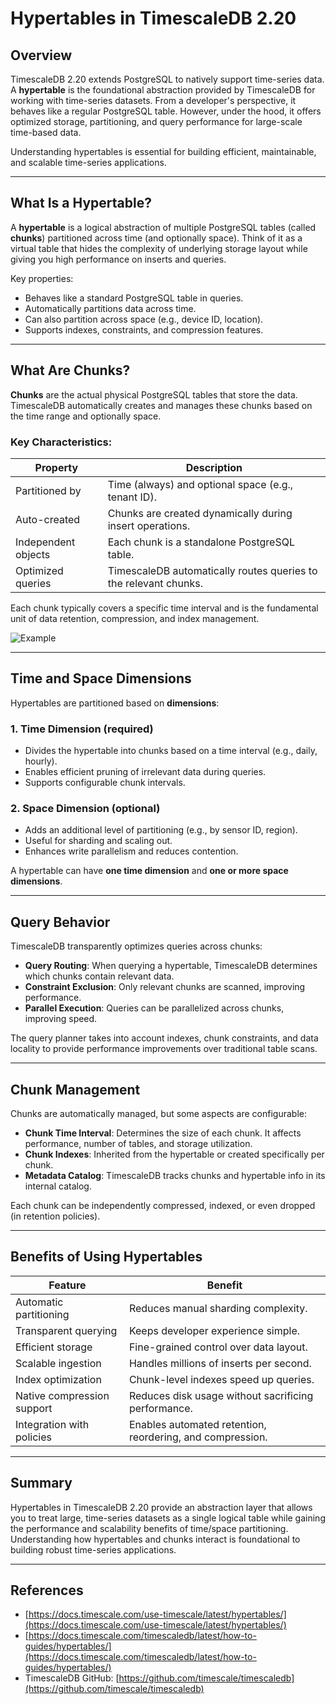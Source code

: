 # Hypertables in TimescaleDB 2.20

## Overview

TimescaleDB 2.20 extends PostgreSQL to natively support time-series data. A **hypertable** is the foundational abstraction provided by TimescaleDB for working with time-series datasets. From a developer's perspective, it behaves like a regular PostgreSQL table. However, under the hood, it offers optimized storage, partitioning, and query performance for large-scale time-based data.

Understanding hypertables is essential for building efficient, maintainable, and scalable time-series applications.

---

## What Is a Hypertable?

A **hypertable** is a logical abstraction of multiple PostgreSQL tables (called **chunks**) partitioned across time (and optionally space). Think of it as a virtual table that hides the complexity of underlying storage layout while giving you high performance on inserts and queries.

Key properties:

* Behaves like a standard PostgreSQL table in queries.
* Automatically partitions data across time.
* Can also partition across space (e.g., device ID, location).
* Supports indexes, constraints, and compression features.

---

## What Are Chunks?

**Chunks** are the actual physical PostgreSQL tables that store the data. TimescaleDB automatically creates and manages these chunks based on the time range and optionally space.

### Key Characteristics:

| Property            | Description                                                      |
| ------------------- | ---------------------------------------------------------------- |
| Partitioned by      | Time (always) and optional space (e.g., tenant ID).              |
| Auto-created        | Chunks are created dynamically during insert operations.         |
| Independent objects | Each chunk is a standalone PostgreSQL table.                     |
| Optimized queries   | TimescaleDB automatically routes queries to the relevant chunks. |

Each chunk typically covers a specific time interval and is the fundamental unit of data retention, compression, and index management.

![Example](https://assets.timescale.com/docs/images/getting-started/hypertables-chunks.webp)

---

## Time and Space Dimensions

Hypertables are partitioned based on **dimensions**:

### 1. **Time Dimension** (required)

* Divides the hypertable into chunks based on a time interval (e.g., daily, hourly).
* Enables efficient pruning of irrelevant data during queries.
* Supports configurable chunk intervals.

### 2. **Space Dimension** (optional)

* Adds an additional level of partitioning (e.g., by sensor ID, region).
* Useful for sharding and scaling out.
* Enhances write parallelism and reduces contention.

A hypertable can have **one time dimension** and **one or more space dimensions**.

---

## Query Behavior

TimescaleDB transparently optimizes queries across chunks:

* **Query Routing**: When querying a hypertable, TimescaleDB determines which chunks contain relevant data.
* **Constraint Exclusion**: Only relevant chunks are scanned, improving performance.
* **Parallel Execution**: Queries can be parallelized across chunks, improving speed.

The query planner takes into account indexes, chunk constraints, and data locality to provide performance improvements over traditional table scans.

---

## Chunk Management

Chunks are automatically managed, but some aspects are configurable:

* **Chunk Time Interval**: Determines the size of each chunk. It affects performance, number of tables, and storage utilization.
* **Chunk Indexes**: Inherited from the hypertable or created specifically per chunk.
* **Metadata Catalog**: TimescaleDB tracks chunks and hypertable info in its internal catalog.

Each chunk can be independently compressed, indexed, or even dropped (in retention policies).

---

## Benefits of Using Hypertables

| Feature                    | Benefit                                                   |
| -------------------------- | --------------------------------------------------------- |
| Automatic partitioning     | Reduces manual sharding complexity.                       |
| Transparent querying       | Keeps developer experience simple.                        |
| Efficient storage          | Fine-grained control over data layout.                    |
| Scalable ingestion         | Handles millions of inserts per second.                   |
| Index optimization         | Chunk-level indexes speed up queries.                     |
| Native compression support | Reduces disk usage without sacrificing performance.       |
| Integration with policies  | Enables automated retention, reordering, and compression. |

---

## Summary

Hypertables in TimescaleDB 2.20 provide an abstraction layer that allows you to treat large, time-series datasets as a single logical table while gaining the performance and scalability benefits of time/space partitioning. Understanding how hypertables and chunks interact is foundational to building robust time-series applications.

---

## References

* [https://docs.timescale.com/use-timescale/latest/hypertables/](https://docs.timescale.com/use-timescale/latest/hypertables/)
* [https://docs.timescale.com/timescaledb/latest/how-to-guides/hypertables/](https://docs.timescale.com/timescaledb/latest/how-to-guides/hypertables/)
* TimescaleDB GitHub: [https://github.com/timescale/timescaledb](https://github.com/timescale/timescaledb)
